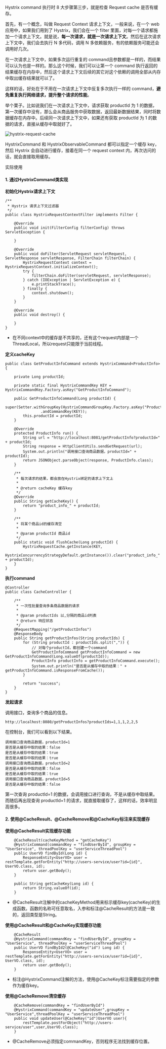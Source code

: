 Hystrix command 执行时 8 大步骤第三步，就是检查 Request cache 是否有缓存。

首先，有一个概念，叫做 Request Context 请求上下文，一般来说，在一个 web 应用中，如果我们用到了 Hystrix，我们会在一个 filter 里面，对每一个请求都施加一个请求上下文。就是说，**每一次请求，就是一次请求上下文**。然后在这次请求上下文中，我们会去执行 N 多代码，调用 N 多依赖服务，有的依赖服务可能还会调用好几次。

在一次请求上下文中，如果多次运行重复的 command且参数都是一样的，而结果可以认为也是一样的。那么这个时候，我们可以让第一个 command 执行返回的结果缓存在内存中，然后这个请求上下文后续的其它对这个依赖的调用全部从内存中取出缓存结果就可以了。

这样的话，好处在于不用在一次请求上下文中反复多次执行一样的 command，**避免重复执行网络请求，提升整个请求的性能**。

举个栗子。比如说我们在一次请求上下文中，请求获取 productId 为 1 的数据，第一次缓存中没有，那么会从商品服务中获取数据，返回最新数据结果，同时将数据缓存在内存中。后续同一次请求上下文中，如果还有获取 productId 为 1 的数据的请求，直接从缓存中取就好了。

![hystrix-request-cache](https://doocs.gitee.io/advanced-java/docs/high-availability/images/hystrix-request-cache.png)

HystrixCommand 和 HystrixObservableCommand 都可以指定一个缓存 key，然后 Hystrix 会自动进行缓存，接着在同一个 request context 内，再次访问的话，就会直接取用缓存。



实际使用

#### 1.  通过HystrixCommand类实现

**初始化Hystrix请求上下文**

```
/**
 * Hystrix 请求上下文过滤器
 */
public class HystrixRequestContextFilter implements Filter {

    @Override
    public void init(FilterConfig filterConfig) throws ServletException {

    }

    @Override
    public void doFilter(ServletRequest servletRequest, ServletResponse servletResponse, FilterChain filterChain) {
        HystrixRequestContext context = HystrixRequestContext.initializeContext();
        try {
            filterChain.doFilter(servletRequest, servletResponse);
        } catch (IOException | ServletException e) {
            e.printStackTrace();
        } finally {
            context.shutdown();
        }
    }

    @Override
    public void destroy() {

    }
}
```

- 在不同context中的缓存是不共享的，还有这个request内部是一个ThreadLocal，所以request只能限于当前线程。



**定义cacheKey**

```
public class GetProductInfoCommand extends HystrixCommand<ProductInfo> {

    private Long productId;

    private static final HystrixCommandKey KEY = HystrixCommandKey.Factory.asKey("GetProductInfoCommand");

    public GetProductInfoCommand(Long productId) {
        super(Setter.withGroupKey(HystrixCommandGroupKey.Factory.asKey("ProductInfoService"))
                .andCommandKey(KEY));
        this.productId = productId;
    }

    @Override
    protected ProductInfo run() {
        String url = "http://localhost:8081/getProductInfo?productId=" + productId;
        String response = HttpClientUtils.sendGetRequest(url);
        System.out.println("调用接口查询商品数据，productId=" + productId);
        return JSONObject.parseObject(response, ProductInfo.class);
    }

    /**
     * 每次请求的结果，都会放在Hystrix绑定的请求上下文上
     *
     * @return cacheKey 缓存key
     */
    @Override
    public String getCacheKey() {
        return "product_info_" + productId;
    }

    /**
     * 将某个商品id的缓存清空
     *
     * @param productId 商品id
     */
    public static void flushCache(Long productId) {
        HystrixRequestCache.getInstance(KEY,
                HystrixConcurrencyStrategyDefault.getInstance()).clear("product_info_" + productId);
    }
}
```



**执行command**

```
@Controller
public class CacheController {

    /**
     * 一次性批量查询多条商品数据的请求
     *
     * @param productIds 以,分隔的商品id列表
     * @return 响应状态
     */
    @RequestMapping("/getProductInfos")
    @ResponseBody
    public String getProductInfos(String productIds) {
        for (String productId : productIds.split(",")) {
            // 对每个productId，都创建一个command
            GetProductInfoCommand getProductInfoCommand = new GetProductInfoCommand(Long.valueOf(productId));
            ProductInfo productInfo = getProductInfoCommand.execute();
            System.out.println("是否是从缓存中取的结果：" + getProductInfoCommand.isResponseFromCache());
        }

        return "success";
    }
}
```



**发起请求**

调用接口，查询多个商品的信息。

```
http://localhost:8080/getProductInfos?productIds=1,1,1,2,2,5
```

在控制台，我们可以看到以下结果。

```
调用接口查询商品数据，productId=1
是否是从缓存中取的结果：false
是否是从缓存中取的结果：true
是否是从缓存中取的结果：true
调用接口查询商品数据，productId=2
是否是从缓存中取的结果：false
是否是从缓存中取的结果：true
调用接口查询商品数据，productId=5
是否是从缓存中取的结果：false
```

第一次查询 productId=1 的数据，会调用接口进行查询，不是从缓存中取结果。而随后再出现查询 productId=1 的请求，就直接取缓存了，这样的话，效率明显高很多。



#### 2. 使用@CacheResult、@CacheRemove和@CacheKey标注来实现缓存

**使用@CacheResult实现缓存功能**

```
    @CacheResult(cacheKeyMethod = "getCacheKey")
    @HystrixCommand(commandKey = "findUserById", groupKey = "UserService", threadPoolKey = "userServiceThreadPool")
    public UserVO findById(Long id) {
        ResponseEntity<UserVO> user = restTemplate.getForEntity("http://users-service/user?id={id}", UserVO.class, id);
        return user.getBody();
    }

    public String getCacheKey(Long id) {
        return String.valueOf(id);
    }
```

- @CacheResult注解中的cacheKeyMethod用来标示缓存key(cacheKey)的生成函数。函数的名称可任意取名，入参和标注@CacheResult的方法是一致的，返回类型是String。



**使用@CacheResult和@CacheKey实现缓存功能**

```
    @CacheResult
    @HystrixCommand(commandKey = "findUserById", groupKey = "UserService", threadPoolKey = "userServiceThreadPool")
    public UserVO findById2(@CacheKey("id") Long id) {
        ResponseEntity<UserVO> user = restTemplate.getForEntity("http://users-service/user?id={id}", UserVO.class, id);
        return user.getBody();
    }
```

- 标注@HystrixCommand注解的方法，使用@CacheKey标注需要指定的参数作为缓存key。



**使用@CacheRemove清空缓存**

```
    @CacheRemove(commandKey = "findUserById")
    @HystrixCommand(commandKey = "updateUser",groupKey = "UserService",threadPoolKey = "userServiceThreadPool")
    public void updateUser(@CacheKey("id")UserVO user){
        restTemplate.postForObject("http://users-service/user",user,UserVO.class);
    }
```

- @CacheRemove必须指定commandKey，否则程序无法找到缓存位置。